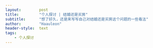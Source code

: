 ```yaml
---
layout:        post
title:         "个人探讨 | 结婚还是买房"
subtitle:      "想了好久，还是来写写自己对结婚还是买房这个问题的一些看法"
author:        "Haauleon"
header-style:  text
tags:
    - 个人探讨
---
```


